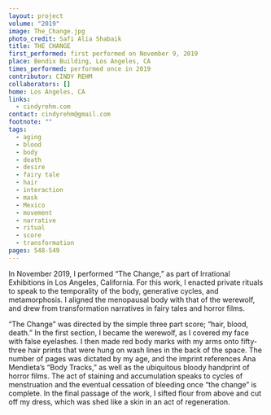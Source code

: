 ```yaml
---
layout: project
volume: "2019"
image: The_Change.jpg
photo_credit: Safi Alia Shabaik
title: THE CHANGE
first_performed: first performed on November 9, 2019
place: Bendix Building, Los Angeles, CA
times_performed: performed once in 2019
contributor: CINDY REHM
collaborators: []
home: Los Angeles, CA
links:
  - cindyrehm.com
contact: cindyrehm@gmail.com
footnote: ""
tags:
  - aging
  - blood
  - body
  - death
  - desire
  - fairy tale
  - hair
  - interaction
  - mask
  - Mexico
  - movement
  - narrative
  - ritual
  - score
  - transformation
pages: 548-549
---
```


In November 2019, I performed “The Change,” as part of Irrational Exhibitions in Los Angeles, California. For this work, I enacted private rituals to speak to the temporality of the body, generative cycles, and metamorphosis. I aligned the menopausal body with that of the werewolf, and drew from transformation narratives in fairy tales and horror films.

“The Change” was directed by the simple three part score; “hair, blood, death.” In the first section, I became the werewolf, as I covered my face with false eyelashes. I then made red body marks with my arms onto fifty-three hair prints that were hung on wash lines in the back of the space. The number of pages was dictated by my age, and the imprint references Ana Mendieta’s “Body Tracks,” as well as the ubiquitous bloody handprint of horror films. The act of staining and accumulation speaks to cycles of menstruation and the eventual cessation of bleeding once “the change” is complete. In the final passage of the work, I sifted flour from above and cut off my dress, which was shed like a skin in an act of regeneration.
